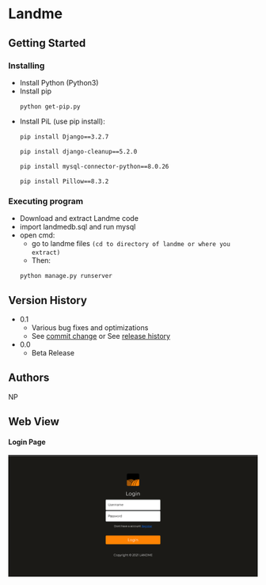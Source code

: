 # Landme
## Getting Started
### Installing
* Install Python (Python3)
* Install pip
  ```
  python get-pip.py
  ```
* Install PiL (use pip install):
    ```
    pip install Django==3.2.7
    ```
    ```
    pip install django-cleanup==5.2.0
    ```
    ```
    pip install mysql-connector-python==8.0.26
    ```
    ```
    pip install Pillow==8.3.2
    ```
### Executing program
* Download and extract Landme code
* import landmedb.sql and run mysql
* open cmd:
  * go to landme files ```(cd to directory of landme or where you extract)```
  * Then:
  ```
  python manage.py runserver
  ```
## Version History

* 0.1
    * Various bug fixes and optimizations
    * See [commit change](https://github.com/DKcyp/Landme0.1/commit/42b4dc76e9aa394813454da65fceb5182fda1554) or See [release history](https://github.com/DKcyp/Landme0.1/releases/tag/Beta-0.1)
* 0.0
    * Beta Release
    
## Authors
NP


## Web View
#### Login Page
![alt text](https://github.com/DKcyp/Landme0.1/blob/main/webviewimg/Login.PNG?raw=true)
